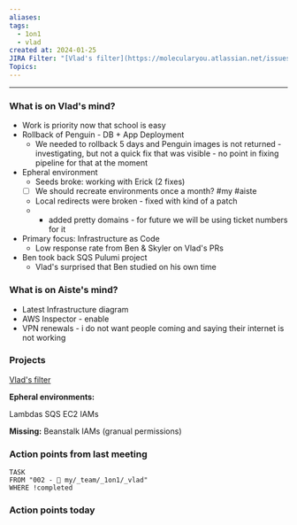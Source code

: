 ```yaml
---
aliases: 
tags:
  - 1on1
  - vlad
created at: 2024-01-25
JIRA Filter: "[Vlad's filter](https://molecularyou.atlassian.net/issues/?filter=10023)"
Topics:
---
```

----
### What is on Vlad's mind?
* Work is priority now that school is easy
* Rollback of Penguin - DB + App Deployment
	* We needed to rollback 5 days and Penguin images is not returned - investigating, but not a quick fix that was visible - no point in fixing pipeline for that at the moment
* Epheral environment
	* Seeds broke: working with Erick (2 fixes)
	- [ ] We should recreate environments once a month? #my #aiste
	- Local redirects were broken - fixed with kind of a patch
	- + added pretty domains - for future we will be using ticket numbers for it
* Primary focus: Infrastructure as Code
	* Low response rate from Ben & Skyler on Vlad's PRs
* Ben took back SQS Pulumi project
	* Vlad's surprised that Ben studied on his own time
### What is on Aiste's mind?

- Latest Infrastructure diagram
- AWS Inspector - enable
- VPN renewals - i do not want people coming and saying their internet is not working

### Projects
[Vlad's filter](https://molecularyou.atlassian.net/issues/?filter=10023)

**Epheral environments:**

Lambdas
SQS
EC2
IAMs

**Missing:**
Beanstalk
IAMs (granual permissions)

### Action points from last meeting

```dataview
TASK 
FROM "002 - 📍 my/_team/_1on1/_vlad"
WHERE !completed
```


### Action points today
